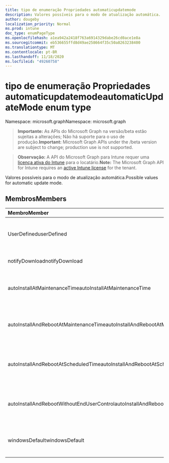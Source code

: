 ```yaml
---
title: tipo de enumeração Propriedades automaticupdatemode
description: Valores possíveis para o modo de atualização automática.
author: dougeby
localization_priority: Normal
ms.prod: intune
doc_type: enumPageType
ms.openlocfilehash: a1ea942a2418f763a6914329dabe26cd0ace1e8a
ms.sourcegitcommit: eb536655ffd8d49ae258664f35c50a8263238400
ms.translationtype: MT
ms.contentlocale: pt-BR
ms.lasthandoff: 11/18/2020
ms.locfileid: "49260758"
---
```

# <a name="automaticupdatemode-enum-type"></a><span data-ttu-id="dbf59-103">tipo de enumeração Propriedades automaticupdatemode</span><span class="sxs-lookup"><span data-stu-id="dbf59-103">automaticUpdateMode enum type</span></span>

<span data-ttu-id="dbf59-104">Namespace: microsoft.graph</span><span class="sxs-lookup"><span data-stu-id="dbf59-104">Namespace: microsoft.graph</span></span>

> <span data-ttu-id="dbf59-105">**Importante:** As APIs do Microsoft Graph na versão/beta estão sujeitas a alterações; Não há suporte para o uso de produção.</span><span class="sxs-lookup"><span data-stu-id="dbf59-105">**Important:** Microsoft Graph APIs under the /beta version are subject to change; production use is not supported.</span></span>

> <span data-ttu-id="dbf59-106">**Observação:** A API do Microsoft Graph para Intune requer uma [licença ativa do Intune](https://go.microsoft.com/fwlink/?linkid=839381) para o locatário.</span><span class="sxs-lookup"><span data-stu-id="dbf59-106">**Note:** The Microsoft Graph API for Intune requires an [active Intune license](https://go.microsoft.com/fwlink/?linkid=839381) for the tenant.</span></span>

<span data-ttu-id="dbf59-107">Valores possíveis para o modo de atualização automática.</span><span class="sxs-lookup"><span data-stu-id="dbf59-107">Possible values for automatic update mode.</span></span>

## <a name="members"></a><span data-ttu-id="dbf59-108">Membros</span><span class="sxs-lookup"><span data-stu-id="dbf59-108">Members</span></span>
|<span data-ttu-id="dbf59-109">Membro</span><span class="sxs-lookup"><span data-stu-id="dbf59-109">Member</span></span>|<span data-ttu-id="dbf59-110">Valor</span><span class="sxs-lookup"><span data-stu-id="dbf59-110">Value</span></span>|<span data-ttu-id="dbf59-111">Descrição</span><span class="sxs-lookup"><span data-stu-id="dbf59-111">Description</span></span>|
|:---|:---|:---|
|<span data-ttu-id="dbf59-112">UserDefined</span><span class="sxs-lookup"><span data-stu-id="dbf59-112">userDefined</span></span>|<span data-ttu-id="dbf59-113">,0</span><span class="sxs-lookup"><span data-stu-id="dbf59-113">0</span></span>|<span data-ttu-id="dbf59-114">Definido pelo usuário, valor padrão, sem intenção.</span><span class="sxs-lookup"><span data-stu-id="dbf59-114">User Defined, default value, no intent.</span></span>|
|<span data-ttu-id="dbf59-115">notifyDownload</span><span class="sxs-lookup"><span data-stu-id="dbf59-115">notifyDownload</span></span>|<span data-ttu-id="dbf59-116">1</span><span class="sxs-lookup"><span data-stu-id="dbf59-116">1</span></span>|<span data-ttu-id="dbf59-117">Notifique o download.</span><span class="sxs-lookup"><span data-stu-id="dbf59-117">Notify on download.</span></span>|
|<span data-ttu-id="dbf59-118">autoInstallAtMaintenanceTime</span><span class="sxs-lookup"><span data-stu-id="dbf59-118">autoInstallAtMaintenanceTime</span></span>|<span data-ttu-id="dbf59-119">duas</span><span class="sxs-lookup"><span data-stu-id="dbf59-119">2</span></span>|<span data-ttu-id="dbf59-120">Instalação automática no momento da manutenção.</span><span class="sxs-lookup"><span data-stu-id="dbf59-120">Auto-install at maintenance time.</span></span>|
|<span data-ttu-id="dbf59-121">autoInstallAndRebootAtMaintenanceTime</span><span class="sxs-lookup"><span data-stu-id="dbf59-121">autoInstallAndRebootAtMaintenanceTime</span></span>|<span data-ttu-id="dbf59-122">3D</span><span class="sxs-lookup"><span data-stu-id="dbf59-122">3</span></span>|<span data-ttu-id="dbf59-123">Instalação automática e reinicialização no momento da manutenção.</span><span class="sxs-lookup"><span data-stu-id="dbf59-123">Auto-install and reboot at maintenance time.</span></span>|
|<span data-ttu-id="dbf59-124">autoInstallAndRebootAtScheduledTime</span><span class="sxs-lookup"><span data-stu-id="dbf59-124">autoInstallAndRebootAtScheduledTime</span></span>|<span data-ttu-id="dbf59-125">4 </span><span class="sxs-lookup"><span data-stu-id="dbf59-125">4</span></span>|<span data-ttu-id="dbf59-126">Instalação automática e reinicialização no horário agendado.</span><span class="sxs-lookup"><span data-stu-id="dbf59-126">Auto-install and reboot at scheduled time.</span></span>|
|<span data-ttu-id="dbf59-127">autoInstallAndRebootWithoutEndUserControl</span><span class="sxs-lookup"><span data-stu-id="dbf59-127">autoInstallAndRebootWithoutEndUserControl</span></span>|<span data-ttu-id="dbf59-128">5 </span><span class="sxs-lookup"><span data-stu-id="dbf59-128">5</span></span>|<span data-ttu-id="dbf59-129">Instalação e reinício automáticos sem controle de usuário final</span><span class="sxs-lookup"><span data-stu-id="dbf59-129">Auto-install and restart without end-user control</span></span>|
|<span data-ttu-id="dbf59-130">windowsDefault</span><span class="sxs-lookup"><span data-stu-id="dbf59-130">windowsDefault</span></span>|<span data-ttu-id="dbf59-131">6 </span><span class="sxs-lookup"><span data-stu-id="dbf59-131">6</span></span>|<span data-ttu-id="dbf59-132">Redefina como o valor padrão do Windows.</span><span class="sxs-lookup"><span data-stu-id="dbf59-132">Reset to Windows default value.</span></span>|




